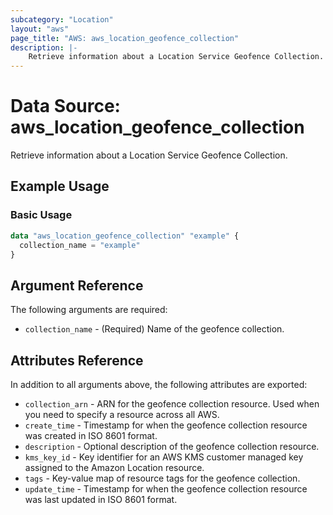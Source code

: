 ```yaml
---
subcategory: "Location"
layout: "aws"
page_title: "AWS: aws_location_geofence_collection"
description: |-
    Retrieve information about a Location Service Geofence Collection.
---
```


# Data Source: aws_location_geofence_collection

Retrieve information about a Location Service Geofence Collection.

## Example Usage

### Basic Usage

```terraform
data "aws_location_geofence_collection" "example" {
  collection_name = "example"
}
```

## Argument Reference

The following arguments are required:

* `collection_name` - (Required) Name of the geofence collection.

## Attributes Reference

In addition to all arguments above, the following attributes are exported:

* `collection_arn` - ARN for the geofence collection resource. Used when you need to specify a resource across all AWS.
* `create_time` - Timestamp for when the geofence collection resource was created in ISO 8601 format.
* `description` - Optional description of the geofence collection resource.
* `kms_key_id` - Key identifier for an AWS KMS customer managed key assigned to the Amazon Location resource.
* `tags` - Key-value map of resource tags for the geofence collection.
* `update_time` - Timestamp for when the geofence collection resource was last updated in ISO 8601 format.
